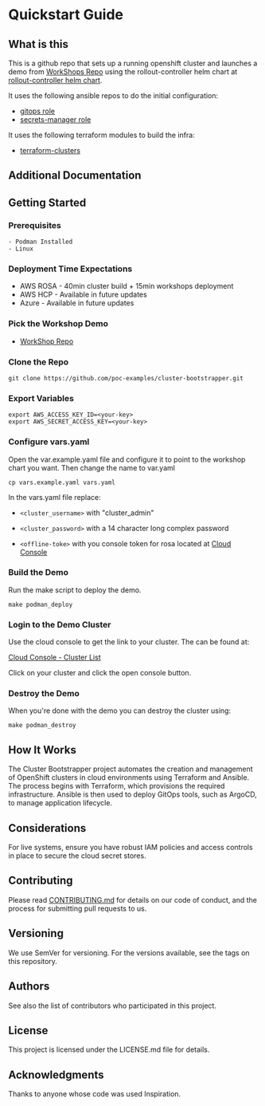 # Quickstart Guide

## What is this

This is a github repo that sets up a running openshift cluster and launches a demo from [WorkShops Repo](https://github.com/poc-examples/workshops) using the rollout-controller helm chart at [rollout-controller helm chart](https://github.com/poc-examples/charts/tree/main/charts/rollout-controller).

It uses the following ansible repos to do the initial configuration:

- [gitops role](https://github.com/poc-examples/ansible-roles)
- [secrets-manager role](https://github.com/poc-examples/secrets-manager-role)

It uses the following terraform modules to build the infra:

- [terraform-clusters](https://github.com/poc-examples/terraform-clusters)

## Additional Documentation



## Getting Started

### Prerequisites

    - Podman Installed
    - Linux

### Deployment Time Expectations

- AWS ROSA - 40min cluster build + 15min workshops deployment
- AWS HCP - Available in future updates
- Azure - Available in future updates

### Pick the Workshop Demo

- [WorkShop Repo](https://github.com/poc-examples/workshops)

### Clone the Repo

```
git clone https://github.com/poc-examples/cluster-bootstrapper.git
```

### Export Variables

```
export AWS_ACCESS_KEY_ID=<your-key>
export AWS_SECRET_ACCESS_KEY=<your-key>
```

### Configure vars.yaml

Open the var.example.yaml file and configure it to point to the workshop chart you want.  Then change the name to var.yaml

```
cp vars.example.yaml vars.yaml
```

In the vars.yaml file replace:
- `<cluster_username>` with "cluster_admin"
- `<cluster_password>` with a 14 character long complex password

- `<offline-toke>` with you console token for rosa located at [Cloud Console](https://console.redhat.com/openshift/token/show)


### Build the Demo

Run the make script to deploy the demo.

```
make podman_deploy
```

### Login to the Demo Cluster

Use the cloud console to get the link to your cluster.  The can be found at:

[Cloud Console - Cluster List](https://console.redhat.com/openshift/cluster-list)

Click on your cluster and click the open console button.

### Destroy the Demo

When you're done with the demo you can destroy the cluster using:

```
make podman_destroy
```

## How It Works

The Cluster Bootstrapper project automates the creation and management of OpenShift clusters in cloud environments using Terraform and Ansible. The process begins with Terraform, which provisions the required infrastructure. Ansible is then used to deploy GitOps tools, such as ArgoCD, to manage application lifecycle.

## Considerations

For live systems, ensure you have robust IAM policies and access controls in place to secure the cloud secret stores.

## Contributing

Please read [CONTRIBUTING.md](https://github.com/poc-examples/cluster-bootstrapper/blob/main/CONTRIBUTING.md) for details on our code of conduct, and the process for submitting pull requests to us.

## Versioning

We use SemVer for versioning. For the versions available, see the tags on this repository.

## Authors

See also the list of contributors who participated in this project.

## License

This project is licensed under the LICENSE.md file for details.

## Acknowledgments

Thanks to anyone whose code was used Inspiration.
